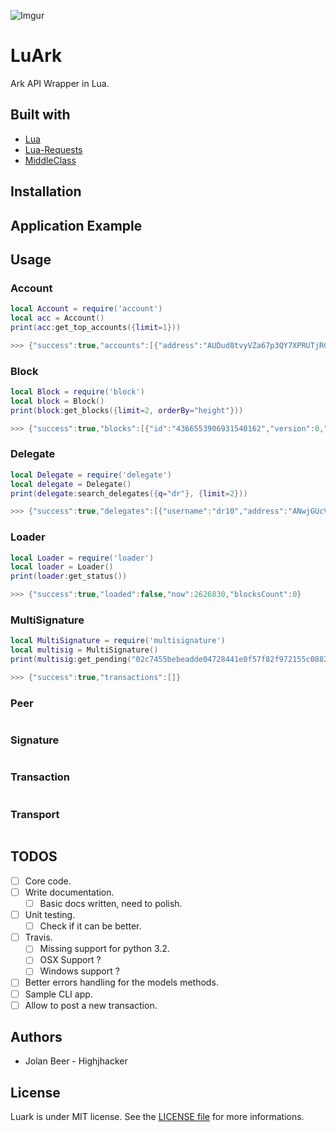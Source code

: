 ![Imgur](https://i.imgur.com/18s3E1o.png)

# LuArk

Ark API Wrapper in Lua.

## Built with
- [Lua](https://www.lua.org/)
- [Lua-Requests](https://github.com/JakobGreen/lua-requests)
- [MiddleClass](https://github.com/kikito/middleclass)

## Installation


## Application Example


## Usage

### Account

```lua
local Account = require('account')
local acc = Account()
print(acc:get_top_accounts({limit=1}))

>>> {"success":true,"accounts":[{"address":"AUDud8tvyVZa67p3QY7XPRUTjRGnWQQ9Xv","balance":"2125000000000000","publicKey":"021d03bace0687a1a5e797f884b13fb46f817ec32de1374a7f223f24404401d220"}]}

```

### Block

```lua
local Block = require('block')
local block = Block()
print(block:get_blocks({limit=2, orderBy="height"}))

>>> {"success":true,"blocks":[{"id":"4366553906931540162","version":0,"timestamp":0,"height":1,"previousBlock":null,"numberOfTransactions":1492,"totalAmount":12500000000000004,"totalFee":0,"reward":0,"payloadLength":313052,"payloadHash":"6e84d08bd299ed97c212c886c98a57e36545c8f5d645ca7eeae63a8bd62d8988","generatorPublicKey":"03a4d147a417376742f9ab78c7c3891574d19376aa62e7bbddceaf12e096e79fe0","generatorId":"AdLb2r8XEmhNqW3CXyNGEEVZxXAfvTqPWR","blockSignature":"3045022100c442ef265f2a7fa102d61e9a180e335fd17e8e3224307dadf8ac856e569c5c5102201a34cb1302cf4e0887b45784bfbdaf5cfbc44f6d6dad638d56bafa82ec96fd45","confirmations":2693946,"totalForged":"0"},{"id":"1957969527467779153","version":0,"timestamp":10536,"height":2,"previousBlock":"4366553906931540162","numberOfTransactions":0,"totalAmount":0,"totalFee":0,"reward":0,"payloadLength":0,"payloadHash":"e3b0c44298fc1c149afbf4c8996fb92427ae41e4649b934ca495991b7852b855","generatorPublicKey":"026f1910d432c8ca8f04248e74c4b565a236d9851caeed4422550c3803b313bf39","generatorId":"AYTEu82arYgRyvTgi7dbYwjodV7ignYucz","blockSignature":"30450221009178ce37d3be083f855c6b319b7c15e62df90fd7cf3b56237fb88719c023e74d022025dccdc952581f91110d32c019176901270c88fc9c660fb91a1020c50a6e7d98","confirmations":2693945,"totalForged":"0"}],"count":2693946}

```

### Delegate

```lua
local Delegate = require('delegate')
local delegate = Delegate()
print(delegate:search_delegates({q="dr"}, {limit=2}))

>>> {"success":true,"delegates":[{"username":"dr10","address":"ANwjGUcVbLXpqbBUWbjUBQWkr4MWVDuJu9","publicKey":"031641ff081b93279b669f7771b3fbe48ade13eadb6d5fd85bdd025655e349f008","vote":"152372095405469","producedblocks":33833,"missedblocks":207},{"username":"drusilla","address":"AGzLMjoUiLbccC4YpaDsMRwHaoUwCoorQG","publicKey":"038dfc041c7e609f254b2cf38de4b55e02dff9e743497f5cf6b67d49d8e44978ce","vote":"0","producedblocks":0,"missedblocks":0}]}

```

### Loader

```lua
local Loader = require('loader')
local loader = Loader()
print(loader:get_status())

>>> {"success":true,"loaded":false,"now":2626830,"blocksCount":0}

```

### MultiSignature

```lua
local MultiSignature = require('multisignature')
local multisig = MultiSignature()
print(multisig:get_pending("02c7455bebeadde04728441e0f57f82f972155c088252bf7c1365eb0dc84fbf5de"))

>>> {"success":true,"transactions":[]}

```

### Peer

```lua
```

### Signature

```lua
```

### Transaction

```lua
```

### Transport

```lua
```


## TODOS

- [ ] Core code.
- [ ] Write documentation.
    - [ ] Basic docs written, need to polish.
- [ ] Unit testing.
    - [ ] Check if it can be better.
- [ ] Travis.
    - [ ] Missing support for python 3.2.
    - [ ] OSX Support ?
    - [ ] Windows support ?
- [ ] Better errors handling for the models methods.
- [ ] Sample CLI app.
- [ ] Allow to post a new transaction.

## Authors

- Jolan Beer - Highjhacker

## License

Luark is under MIT license. See the [LICENSE file](https://github.com/Highjhacker/luark/blob/master/LICENSE) for more informations.
